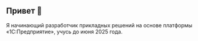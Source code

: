 ## Привет 👋
Я начинающий разработчик прикладных решений на основе платформы «1С:Предприятие», учусь до июня 2025 года.

<!---

Я начинающий разработчик прикладных решений на платформе «1С:Предприятие».

Моя цель — помогать людям и компаниям становиться полезнее, создавая системы учёта и планирования, которые делают их жизнь проще и осмысленнее. Я верю, что технологии и автоматизация — это ключ к улучшению качества жизни и достижению новых горизонтов, включая освоение других планет! 🚀

Мои принципы 🌟
- Люди прежде всего — технологии должны делать жизнь лучше, понятнее и интереснее.
- Автоматизация с умом — я не занимаюсь автоматизацией ради автоматизации.
- Честность и этика — я не работаю над сомнительными или неэтичными проектами.

-->
